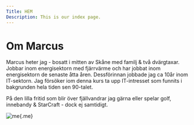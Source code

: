 ```yaml
---
Title: HEM
Description: This is our index page.
---
```


Om Marcus
==========================

Marcus heter jag - bosatt i mitten av Skåne med familj & två dvärgtaxar. Jobbar inom energisektorn med fjärrvärme och har jobbat inom energisektorn de senaste åtta åren.
Dessförinnan jobbade jag ca 10år inom IT-sektorn. Jag försöker iom denna kurs ta upp IT-intresset som funnits i bakgrunden hela tiden sen 90-talet.

På den lilla fritid som blir över fjällvandrar jag gärna eller spelar golf, innebandy & StarCraft - dock ej samtidigt.

![me](%assets_url%/img/moi_byline.png "Marcus"){.me}
